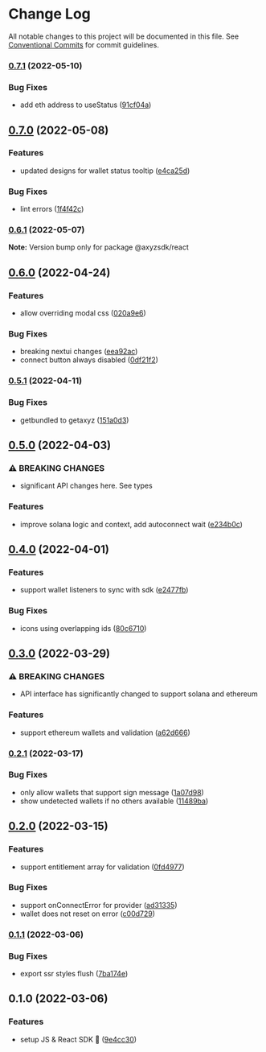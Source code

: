 # Change Log

All notable changes to this project will be documented in this file.
See [Conventional Commits](https://conventionalcommits.org) for commit guidelines.

### [0.7.1](https://github.com/get-bundled/axyz-sdk/compare/@axyzsdk/react@0.7.0...@axyzsdk/react@0.7.1) (2022-05-10)


### Bug Fixes

* add eth address to useStatus ([91cf04a](https://github.com/get-bundled/axyz-sdk/commit/91cf04a05eed912dd8a94e90cf2ed5c268382d5a))



## [0.7.0](https://github.com/get-bundled/axyz-sdk/compare/@axyzsdk/react@0.6.1...@axyzsdk/react@0.7.0) (2022-05-08)


### Features

* updated designs for wallet status tooltip ([e4ca25d](https://github.com/get-bundled/axyz-sdk/commit/e4ca25d352af0c240d38825f2b5b5e4634b7f8c2))


### Bug Fixes

* lint errors ([1f4f42c](https://github.com/get-bundled/axyz-sdk/commit/1f4f42cb0bcb11388ec5d11524f0fdc43398df6f))



### [0.6.1](https://github.com/get-bundled/axyz-sdk/compare/@axyzsdk/react@0.6.0...@axyzsdk/react@0.6.1) (2022-05-07)

**Note:** Version bump only for package @axyzsdk/react





## [0.6.0](https://github.com/get-bundled/axyz-sdk/compare/@axyzsdk/react@0.5.1...@axyzsdk/react@0.6.0) (2022-04-24)


### Features

* allow overriding modal css ([020a9e6](https://github.com/get-bundled/axyz-sdk/commit/020a9e61592f3ef6f5ace2bab75ef1aae226fc29))


### Bug Fixes

* breaking nextui changes ([eea92ac](https://github.com/get-bundled/axyz-sdk/commit/eea92ac817bf8b59f3c90aec56e5002ff09f0279))
* connect button always disabled ([0df21f2](https://github.com/get-bundled/axyz-sdk/commit/0df21f23b6b36386a6f472a86ba1a547ecc02b82))



### [0.5.1](https://github.com/get-bundled/axyz-sdk/compare/@axyzsdk/react@0.5.0...@axyzsdk/react@0.5.1) (2022-04-11)


### Bug Fixes

* getbundled to getaxyz ([151a0d3](https://github.com/get-bundled/axyz-sdk/commit/151a0d393651bfe5afdfa72ba6d10a9e4e1379f2))



## [0.5.0](https://github.com/get-bundled/axyz-sdk/compare/@axyzsdk/react@0.4.0...@axyzsdk/react@0.5.0) (2022-04-03)


### ⚠ BREAKING CHANGES

* significant API changes here. See types

### Features

* improve solana logic and context, add autoconnect wait ([e234b0c](https://github.com/get-bundled/axyz-sdk/commit/e234b0cbe319d7b4ba5bd29c5361dc1d6622d326))



## [0.4.0](https://github.com/get-bundled/axyz-sdk/compare/@axyzsdk/react@0.3.0...@axyzsdk/react@0.4.0) (2022-04-01)


### Features

* support wallet listeners to sync with sdk ([e2477fb](https://github.com/get-bundled/axyz-sdk/commit/e2477fbe868dcfc7a740f8dd53b54529dfa3da7c))


### Bug Fixes

* icons using overlapping ids ([80c6710](https://github.com/get-bundled/axyz-sdk/commit/80c67105cf548a41747ef7724783c41b4413cefd))



## [0.3.0](https://github.com/get-bundled/axyz-sdk/compare/@axyzsdk/react@0.2.1...@axyzsdk/react@0.3.0) (2022-03-29)


### ⚠ BREAKING CHANGES

* API interface has significantly changed to support solana and ethereum

### Features

* support ethereum wallets and validation ([a62d666](https://github.com/get-bundled/axyz-sdk/commit/a62d6660ecf93cba74091d938096c6aa10aa6d96))



### [0.2.1](https://github.com/get-bundled/axyz-sdk/compare/@axyzsdk/react@0.2.0...@axyzsdk/react@0.2.1) (2022-03-17)


### Bug Fixes

* only allow wallets that support sign message ([1a07d98](https://github.com/get-bundled/axyz-sdk/commit/1a07d98038ae7ccd17564db0ac63f11064eefe5d))
* show undetected wallets if no others available ([11489ba](https://github.com/get-bundled/axyz-sdk/commit/11489ba6854150ce74b0e62bfd7cda12e5e824ec))



## [0.2.0](https://github.com/get-bundled/axyz-sdk/compare/@axyzsdk/react@0.1.1...@axyzsdk/react@0.2.0) (2022-03-15)


### Features

* support entitlement array for validation ([0fd4977](https://github.com/get-bundled/axyz-sdk/commit/0fd497792130bfa160dceb74bb3aef43177acc90))


### Bug Fixes

* support onConnectError for provider ([ad31335](https://github.com/get-bundled/axyz-sdk/commit/ad3133546a418b1e8b7d9c2309dc4db6a780ae13))
* wallet does not reset on error ([c00d729](https://github.com/get-bundled/axyz-sdk/commit/c00d72987b50e81bb9fc213068f242d969fdbd39))



### [0.1.1](https://github.com/get-bundled/axyz-sdk/compare/@axyzsdk/react@0.1.0...@axyzsdk/react@0.1.1) (2022-03-06)


### Bug Fixes

* export ssr styles flush ([7ba174e](https://github.com/get-bundled/axyz-sdk/commit/7ba174ed22647406ad412289a4a659ba576acfec))



## 0.1.0 (2022-03-06)


### Features

* setup JS & React SDK :sunrise: ([9e4cc30](https://github.com/get-bundled/axyz-sdk/commit/9e4cc3072840e179c9b5047c62b39444bf5c5c20))

